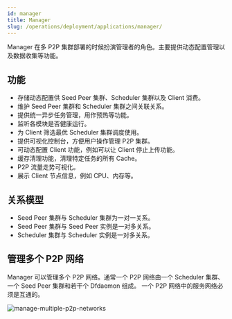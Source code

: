 ```yaml
---
id: manager
title: Manager
slug: /operations/deployment/applications/manager/
---
```


Manager 在多 P2P 集群部署的时候扮演管理者的角色。主要提供动态配置管理以及数据收集等功能。

## 功能

- 存储动态配置供 Seed Peer 集群、Scheduler 集群以及 Client 消费。
- 维护 Seed Peer 集群和 Scheduler 集群之间关联关系。
- 提供统一异步任务管理，用作预热等功能。
- 监听各模块是否健康运行。
- 为 Client 筛选最优 Scheduler 集群调度使用。
- 提供可视化控制台，方便用户操作管理 P2P 集群。
- 可动态配置 Client 功能，例如可以让 Client 停止上传功能。
- 缓存清理功能，清理特定任务的所有 Cache。
- P2P 流量走势可视化。
- 展示 Client 节点信息，例如 CPU、内存等。

## 关系模型

- Seed Peer 集群与 Scheduler 集群为一对一关系。
- Seed Peer 集群与 Seed Peer 实例是一对多关系。
- Scheduler 集群与 Scheduler 实例是一对多关系。

## 管理多个 P2P 网络

Manager 可以管理多个 P2P 网络。通常一个 P2P 网络由一个 Scheduler 集群、一个 Seed Peer 集群和若干个 Dfdaemon 组成。
一个 P2P 网络中的服务网络必须是互通的。

![manage-multiple-p2p-networks](../../../resource/architecture/manage-multiple-p2p-networks.png)

